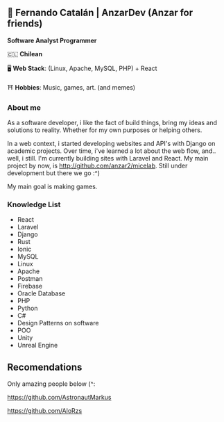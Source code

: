 ## 🗿 Fernando Catalán | AnzarDev (Anzar for friends)
**Software Analyst Programmer**

🇨🇱 **Chilean**

🖥️ **Web Stack**: (Linux, Apache, MySQL, PHP) + React

⛩️ **Hobbies**: Music, games, art. (and memes)

### About me
As a software developer, i like the fact of build things, bring my ideas and solutions to reality. Whether for my own purposes or helping others.

In a web context, i started developing websites and API's with Django on academic projects. Over time, i've learned a lot about the web flow, and.. well, i still.
I'm currently building sites with Laravel and React. My main project by now, is http://github.com/anzar2/micelab. Still under development but there we go :^)

My main goal is making games.

### Knowledge List
* React
* Laravel
* Django
* Rust
* Ionic
* MySQL
* Linux
* Apache
* Postman
* Firebase
* Oracle Database
* PHP
* Python
* C#
* Design Patterns on software
* POO
* Unity
* Unreal Engine

## Recomendations
Only amazing people below (^:

https://github.com/AstronautMarkus

https://github.com/AloRzs
